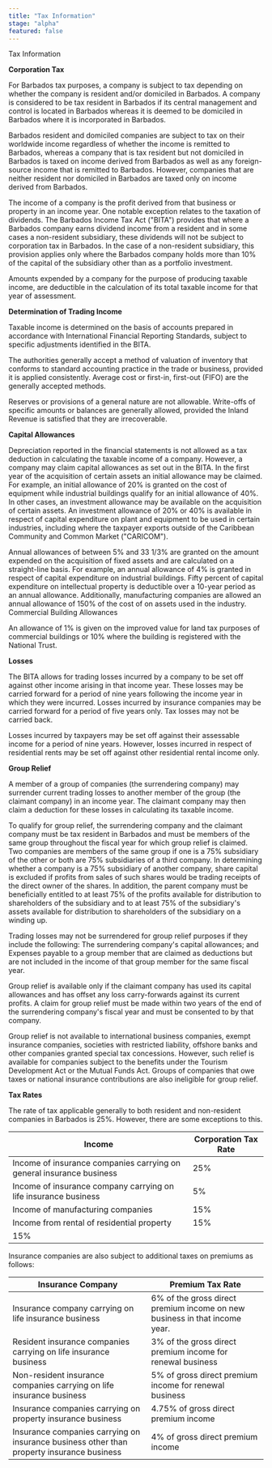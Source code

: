 ```yaml
---
title: "Tax Information"
stage: "alpha"
featured: false
---
```


Tax Information

**Corporation Tax**

For Barbados tax purposes, a company is subject to tax depending on whether the company is resident and/or domiciled in Barbados. A company is considered to be tax resident in Barbados if its central management and control is located in Barbados whereas it is deemed to be domiciled in Barbados where it is incorporated in Barbados.

Barbados resident and domiciled companies are subject to tax on their worldwide income regardless of whether the income is remitted to Barbados, whereas a company that is tax resident but not domiciled in Barbados is taxed on income derived from Barbados as well as any foreign-source income that is remitted to Barbados. However, companies that are neither resident nor domiciled in Barbados are taxed only on income derived from Barbados.

The income of a company is the profit derived from that business or property in an income year. One notable exception relates to the taxation of dividends. The Barbados Income Tax Act ("BITA") provides that where a Barbados company earns dividend income from a resident and in some cases a non-resident subsidiary, these dividends will not be subject to corporation tax in Barbados. In the case of a non-resident subsidiary, this provision applies only where the Barbados company holds more than 10% of the capital of the subsidiary other than as a portfolio investment.

Amounts expended by a company for the purpose of producing taxable income, are deductible in the calculation of its total taxable income for that year of assessment.

**Determination of Trading Income**

Taxable income is determined on the basis of accounts prepared in accordance with International Financial Reporting Standards, subject to specific adjustments identified in the BITA.

The authorities generally accept a method of valuation of inventory that conforms to standard accounting practice in the trade or business, provided it is applied consistently. Average cost or first-in, first-out (FIFO) are the generally accepted methods.

Reserves or provisions of a general nature are not allowable. Write-offs of specific amounts or balances are generally allowed, provided the Inland Revenue is satisfied that they are irrecoverable.

**Capital Allowances**

Depreciation reported in the financial statements is not allowed as a tax deduction in calculating the taxable income of a company. However, a company may claim capital allowances as set out in the BITA. In the first year of the acquisition of certain assets an initial allowance may be claimed. For example, an initial allowance of 20% is granted on the cost of equipment while industrial buildings qualify for an initial allowance of 40%. In other cases, an investment allowance may be available on the acquisition of certain assets. An investment allowance of 20% or 40% is available in respect of capital expenditure on plant and equipment to be used in certain industries, including where the taxpayer exports outside of the Caribbean Community and Common Market ("CARICOM").

Annual allowances of between 5% and 33 1/3% are granted on the amount expended on the acquisition of fixed assets and are calculated on a straight-line basis. For example, an annual allowance of 4% is granted in respect of capital expenditure on industrial buildings. Fifty percent of capital expenditure on intellectual property is deductible over a 10-year period as an annual allowance. Additionally, manufacturing companies are allowed an annual allowance of 150% of the cost of on assets used in the industry. Commercial Building Allowances

An allowance of 1% is given on the improved value for land tax purposes of commercial buildings or 10% where the building is registered with the National Trust.

**Losses**

The BITA allows for trading losses incurred by a company to be set off against other income arising in that income year. These losses may be carried forward for a period of nine years following the income year in which they were incurred. Losses incurred by insurance companies may be carried forward for a period of five years only. Tax losses may not be carried back.

Losses incurred by taxpayers may be set off against their assessable income for a period of nine years. However, losses incurred in respect of residential rents may be set off against other residential rental income only.

**Group Relief**

A member of a group of companies (the surrendering company) may surrender current trading losses to another member of the group (the claimant company) in an income year. The claimant company may then claim a deduction for these losses in calculating its taxable income.

To qualify for group relief, the surrendering company and the claimant company must be tax resident in Barbados and must be members of the same group throughout the fiscal year for which group relief is claimed. Two companies are members of the same group if one is a 75% subsidiary of the other or both are 75% subsidiaries of a third company. In determining whether a company is a 75% subsidiary of another company, share capital is excluded if profits from sales of such shares would be trading receipts of the direct owner of the shares. In addition, the parent company must be beneficially entitled to at least 75% of the profits available for distribution to shareholders of the subsidiary and to at least 75% of the subsidiary's assets available for distribution to shareholders of the subsidiary on a winding up.

Trading losses may not be surrendered for group relief purposes if they include the following: The surrendering company's capital allowances; and Expenses payable to a group member that are claimed as deductions but are not included in the income of that group member for the same fiscal year.

Group relief is available only if the claimant company has used its capital allowances and has offset any loss carry-forwards against its current profits. A claim for group relief must be made within two years of the end of the surrendering company's fiscal year and must be consented to by that company.

Group relief is not available to international business companies, exempt insurance companies, societies with restricted liability, offshore banks and other companies granted special tax concessions. However, such relief is available for companies subject to the benefits under the Tourism Development Act or the Mutual Funds Act. Groups of companies that owe taxes or national insurance contributions are also ineligible for group relief.

**Tax Rates**

The rate of tax applicable generally to both resident and non-resident companies in Barbados is 25%. However, there are some exceptions to this.

| Income | Corporation Tax Rate |
| --- | --- |
| Income of insurance companies carrying on general insurance business | 25% |
| Income of insurance company carrying on life insurance business | 5% |
| Income of manufacturing companies | 15% |
| Income from rental of residential property | 15% |
| 15% |

Insurance companies are also subject to additional taxes on premiums as follows:

| Insurance Company | Premium Tax Rate |
| --- | --- |
| Insurance company carrying on life insurance business | 6% of the gross direct premium income on new business in that income year. |
| Resident insurance companies carrying on life insurance business | 3% of the gross direct premium income for renewal business |
| Non-resident insurance companies carrying on life insurance business | 5% of gross direct premium income for renewal business |
| Insurance companies carrying on property insurance business | 4.75% of gross direct premium income |
| Insurance companies carrying on insurance business other than property insurance business | 4% of gross direct premium income |